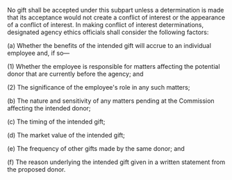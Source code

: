 No gift shall be accepted under this subpart unless a determination is made that its acceptance would not create a conflict of interest or the appearance of a conflict of interest. In making conflict of interest determinations, designated agency ethics officials shall consider the following factors:

(a) Whether the benefits of the intended gift will accrue to an individual employee and, if so—

(1) Whether the employee is responsible for matters affecting the potential donor that are currently before the agency; and

(2) The significance of the employee's role in any such matters;

(b) The nature and sensitivity of any matters pending at the Commission affecting the intended donor;

(c) The timing of the intended gift;

(d) The market value of the intended gift;

(e) The frequency of other gifts made by the same donor; and

(f) The reason underlying the intended gift given in a written statement from the proposed donor.

